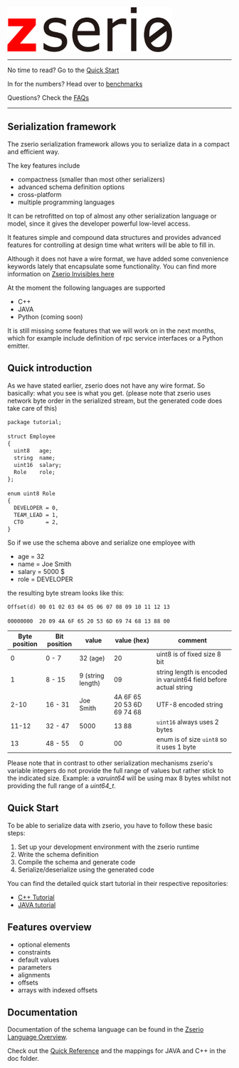 <img src="doc/long.png" height="100">

--------

No time to read? Go to the [Quick Start](#quick-start)

In for the numbers? Head over to [benchmarks](benchmarks/README.md)

Questions? Check the [FAQs](doc/FAQ.md)

------

## Serialization framework

The zserio serialization framework allows you to serialize data in a compact and efficient way.

The key features include

- compactness (smaller than most other serializers)
- advanced schema definition options
- cross-platform
- multiple programming languages


It can be retrofitted on top of almost any other serialization language or model, since it gives the developer powerful low-level access.

It features simple and compound data structures and provides advanced features for controlling at design time what writers will be able to fill in.

Although it does not have a wire format, we have added some convenience keywords lately that encapsulate some functionality. You can find more information on [Zserio Invisibles here](doc/ZserioInvisibles.md)

At the moment the following languages are supported
- C++
- JAVA
- Python (coming soon)


It is still missing some features that we will work on in the next months, which for example include definition of rpc service interfaces or a Python emitter.

## Quick introduction

As we have stated earlier, zserio does not have any wire format. So basically: what you see is what you get. (please note that zserio uses network byte order in the serialized stream, but the generated code does take care of this)

```
package tutorial;

struct Employee
{
  uint8   age;
  string  name;
  uint16  salary;
  Role    role;
};

enum uint8 Role
{
  DEVELOPER = 0,
  TEAM_LEAD = 1,
  CTO       = 2,
}
```

So if we use the schema above and serialize one employee with

- age = 32
- name = Joe Smith
- salary = 5000 $
- role = DEVELOPER

the resulting byte stream looks like this:

```
Offset(d) 00 01 02 03 04 05 06 07 08 09 10 11 12 13

00000000  20 09 4A 6F 65 20 53 6D 69 74 68 13 88 00
```

Byte position |Bit position | value | value (hex)| comment
----|-------|-------|-------|-----|
0|0 - 7 | 32 (age)|20| uint8 is of fixed size 8 bit
1|8 - 15| 9 (string length)|09| string length is encoded in varuint64 field before actual string
2-10|16 - 31| Joe Smith | 4A 6F 65 20 53 6D 69 74 68| UTF-8 encoded string
11-12|32 - 47| 5000 |13 88 | `uint16` always uses 2 bytes
13 | 48 - 55| 0|00| enum is of size `uint8` so it uses 1 byte

Please note that in contrast to other serialization mechanisms zserio's variable integers do not provide the full range of values but rather stick to the indicated size. Example: a *varuint64* will be using max 8 bytes whilst not providing the full range of a *uint64_t*.

## Quick Start

To be able to serialize data with zserio, you have to follow these basic steps:

1. Set up your development environment with the zserio runtime
2. Write the schema definition
3. Compile the schema and generate code
4. Serialize/deserialize using the generated code

You can find the detailed quick start tutorial in their respective repositories:

- [C++ Tutorial](https://github.com/welovemaps/zserio-tutorial-cpp#zserio-c-quick-start-tutorial)
- [JAVA tutorial](https://)

## Features overview

- optional elements
- constraints
- default values
- parameters
- alignments
- offsets
- arrays with indexed offsets

## Documentation

Documentation of the schema language can be found in the [Zserio Language Overview](doc/ZserioLanguageOverview/ZserioLanguageOverview.md).

Check out the [Quick Reference](doc/ZserioLanguageOverview/ZserioQuickReference.md) and the mappings for JAVA and C++ in the doc folder.

